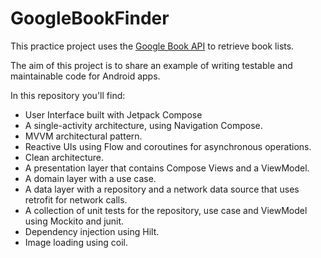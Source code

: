 # GoogleBookFinder

This practice project uses the [Google Book API](https://developers.google.com/books/docs/v1/using) to retrieve book lists.

The aim of this project is to share an example of writing testable and maintainable code for Android apps.

In this repository you'll find:

 - User Interface built with Jetpack Compose
 - A single-activity architecture, using Navigation Compose.
 - MVVM architectural pattern.
 - Reactive UIs using Flow and coroutines for asynchronous operations.
 - Clean architecture.
 - A presentation layer that contains Compose Views and a ViewModel.
 - A domain layer with a use case.
 - A data layer with a repository and a network data source that uses retrofit for network calls.
 - A collection of unit tests for the repository, use case and ViewModel using Mockito and junit.
 - Dependency injection using Hilt.
 - Image loading using coil.

